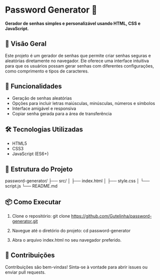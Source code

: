 # Password Generator 🔐

**Gerador de senhas simples e personalizável usando HTML, CSS e JavaScript.**

## 📌 Visão Geral

Este projeto é um gerador de senhas que permite criar senhas seguras e aleatórias diretamente no navegador. Ele oferece uma interface intuitiva para que os usuários possam gerar senhas com diferentes configurações, como comprimento e tipos de caracteres.

## 🚀 Funcionalidades

- Geração de senhas aleatórias
- Opções para incluir letras maiúsculas, minúsculas, números e símbolos
- Interface amigável e responsiva
- Copiar senha gerada para a área de transferência

## 🛠️ Tecnologias Utilizadas

- HTML5
- CSS3
- JavaScript (ES6+)

## 📁 Estrutura do Projeto
password-generator/
├── src/
│ ├── index.html
│ ├── style.css
│ └── script.js
└── README.md

## 📦 Como Executar

1. Clone o repositório:
   git clone https://github.com/Gutelinha/password-generator.git

2. Navegue até o diretório do projeto:
   cd password-generator

3. Abra o arquivo index.html no seu navegador preferido.

## 🤝 Contribuições

Contribuições são bem-vindas! Sinta-se à vontade para abrir issues ou enviar pull requests.
